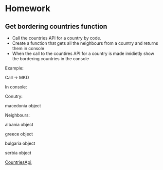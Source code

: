 # Homework
## Get bordering countries function
* Call the countries API for a country  by code.
* Create a function that gets all the neighbours from a country and returns them in console
* When the call to the countires API for a country is made imidietly show the bordering countries in the console

Example:

Call -> MKD

In console:

Conutry:

macedonia object

Neighbours:

albania object

greece object

bulgaria object

serbia object

[CountriesApi](https://restcountries.eu/);
